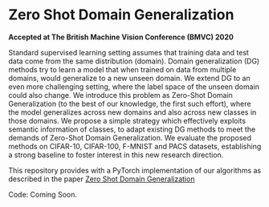 # Zero Shot Domain Generalization
**Accepted at The British Machine Vision Conference (BMVC) 2020**

Standard supervised learning setting assumes that training data and test data come from the same distribution (domain).
Domain generalization (DG) methods try to learn a model that when trained on data from multiple domains, would generalize to a new unseen domain.
We extend DG to an even more challenging setting, where the label space of the unseen domain could also change.
We introduce this problem as Zero-Shot Domain Generalization (to the best of our knowledge, the first such effort),
where the model generalizes across new domains and also across new classes in those domains.
We propose a simple strategy which effectively exploits semantic information of classes, to adapt existing DG methods to meet the demands of Zero-Shot Domain Generalization.
We evaluate the proposed methods on CIFAR-10, CIFAR-100, F-MNIST and PACS datasets, establishing a strong baseline to foster interest in this new research direction.




This repository provides with a PyTorch implementation of our algorithms as described in the paper [Zero Shot Domain Generalization](https://arxiv.org/abs/2008.07443)

Code: Coming Soon.
